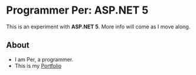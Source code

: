 # Programmer Per: ASP.NET 5

This is an experiment with **ASP.NET 5**. More info will come as I move along. 

## About
*   I am Per, a programmer.
*   This is my [Portfolio](http://www.programmerper.com)